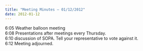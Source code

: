 ```yaml
---
title: "Meeting Minutes – 01/12/2012"
date: 2012-01-12
---
```

6:05 Weather balloon meeting<br />
6:08 Presentations after meetings every Thursday.<br />
6:10 discussion of SOPA. Tell your representative to vote against it.<br />
6:12 Meeting adjourned.
